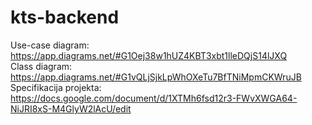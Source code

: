 # kts-backend 
Use-case diagram: https://app.diagrams.net/#G1Oej38w1hUZ4KBT3xbt1lleDQjS14lJXQ
<br/>Class diagram: https://app.diagrams.net/#G1vQLjSjkLpWhOXeTu7BfTNiMpmCKWruJB
<br/>Specifikacija projekta: https://docs.google.com/document/d/1XTMh6fsd12r3-FWvXWGA64-NiJRI8xS-M4GlyW2lAcU/edit
